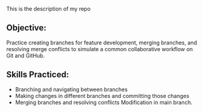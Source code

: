 This is the description of my repo

## Objective:
Practice creating branches for feature development, merging branches, and resolving merge conflicts to simulate a common collaborative workflow on Git and GitHub.

## Skills Practiced:

- Branching and navigating between branches
- Making changes in different branches and committing those changes
- Merging branches and resolving conflicts
Modification in main branch.
